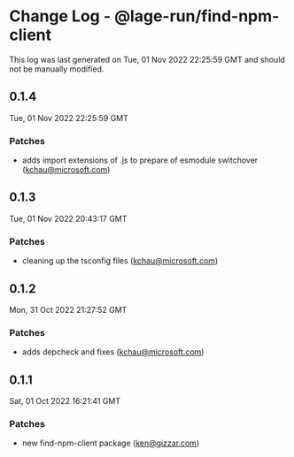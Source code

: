 # Change Log - @lage-run/find-npm-client

This log was last generated on Tue, 01 Nov 2022 22:25:59 GMT and should not be manually modified.

<!-- Start content -->

## 0.1.4

Tue, 01 Nov 2022 22:25:59 GMT

### Patches

- adds import extensions of .js to prepare of esmodule switchover (kchau@microsoft.com)

## 0.1.3

Tue, 01 Nov 2022 20:43:17 GMT

### Patches

- cleaning up the tsconfig files (kchau@microsoft.com)

## 0.1.2

Mon, 31 Oct 2022 21:27:52 GMT

### Patches

- adds depcheck and fixes (kchau@microsoft.com)

## 0.1.1

Sat, 01 Oct 2022 16:21:41 GMT

### Patches

- new find-npm-client package (ken@gizzar.com)
